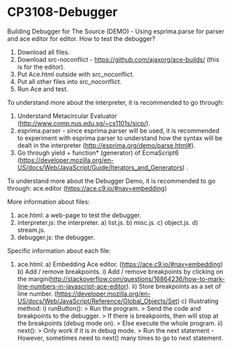 # CP3108-Debugger
Building Debugger for The Source (DEMO) - Using esprima.parse for parser and ace editor for editor.
How to test the debugger?
1. Download all files.
2. Download src-noconflict - https://github.com/ajaxorg/ace-builds/ (this is for the editor).
3. Put Ace.html outside with src_noconflict.
4. Put all other files into src_noconflict.
5. Run Ace and test.

To understand more about the interpreter, it is recommended to go through:
1. Understand Metacircular Evaluator (http://www.comp.nus.edu.sg/~cs1101s/sicp/). 
2. esprima.parser - since esprima.parser will be used, it is recommended to experiment with esprima parser to understand how the syntax will be dealt in the interpreter (http://esprima.org/demo/parse.html#).
3. Go through yield + function* (generator) of EcmaScript6 (https://developer.mozilla.org/en-US/docs/Web/JavaScript/Guide/Iterators_and_Generators) .

To understand more about the Debugger Demo, it is recommended to go through:
ace.editor (https://ace.c9.io/#nav=embedding)

More information about files:
1. ace.html: a web-page to test the debugger.
2. interpreter.js: the interpreter.
    a) list.js.
    b) misc.js.
    c) object.js.
    d) stream.js.
3. debugger.js: the debugger.

Specific information about each file:
1. ace.html:
    a) Embedding Ace editor. (https://ace.c9.io/#nav=embedding)
    b) Add / remove breakpoints. 
        i) Add / remove breakpoints by clicking on the margin(http://stackoverflow.com/questions/16864236/how-to-mark-line-numbers-in-javascript-ace-editor).
        ii) Store breakpoints as a set of line number. (https://developer.mozilla.org/en-US/docs/Web/JavaScript/Reference/Global_Objects/Set) 
    c) Illustrating method:
        i) runButton():
          > Run the program.
          > Send the code and breakpoints to the debugger.
          > If there is breakpoints, then will stop at the breakpoints (debug mode on).
          > Else execute the whole program.
        ii) next():
          > Only work if it is in debug mode.
          > Run the next statement - However, sometimes need to next() many times to go to next statement.
